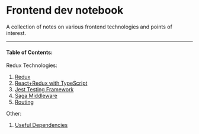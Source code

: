 # Frontend dev notebook

A collection of notes on various frontend technologies and points of interest.

---

#### Table of Contents:

Redux Technologies:
1. [Redux](https://github.com/LiamRoss/front-end-notes/blob/master/Redux.md#redux-notes)
2. [React+Redux with TypeScript](https://github.com/LiamRoss/front-end-notes/blob/master/TypeScript.md#react-and-redux-with-typescript)
3. [Jest Testing Framework](https://github.com/LiamRoss/front-end-notes/blob/master/Jest.md#jest-testing-framework)
4. [Saga Middleware](https://github.com/LiamRoss/front-end-notes/blob/master/Saga.md#saga-middleware)
5. [Routing](https://github.com/LiamRoss/front-end-notes/blob/master/Routing.md#routing)

Other:
1. [Useful Dependencies](https://github.com/LiamRoss/front-end-notes/blob/master/Dependencies.md#useful-dependencies)
